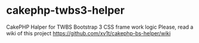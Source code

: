 # cakephp-twbs3-helper
CakePHP Halper for TWBS Bootstrap 3 CSS frame work logic
Please, read a wiki of this project https://github.com/xv1t/cakephp-bs-helper/wiki
